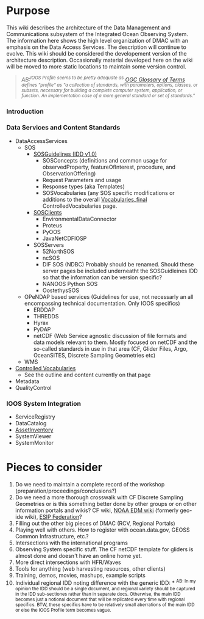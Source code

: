 

# Purpose #

This wiki describes the architecture of the Data Management and Communications subsystem of the Integrated Ocean Observing System.  The information here shows the high level organization of DMAC with an emphasis on the Data Access Services.  The description will continue to evolve.  This wiki should be considered the developement version of the architecture description.  Occasionally material developed here on the wiki will be moved to more static locations to maintain some version control.



> _AB:<sup>IOOS Profile seems to be pretty adequate as</sup> [OGC Glossary of Terms](http://www.opengeospatial.org/ogc/glossary/p) <sup>defines "profile" as "a collection of standards, with parameters, options, classes, or subsets, necessary for building a complete computer system, application, or function. An implementation case of a more general standard or set of standards."</sup>_



### Introduction ###



### Data Services and Content Standards ###

  * DataAccessServices
    * SOS
      * [SOSGuidelines (IDD v1.0)](SOSGuidelines.md)
        * SOSConcepts (definitions and common usage for observedProperty, featureOfInterest, procedure, and ObservationOffering)
        * Request Parameters and usage
        * Response types (aka Templates)
        * SOSVocabularies (any SOS specific modifications or additions to the overall [Vocabularies\_final](Vocabularies_final.md) ControlledVocabularies page.
      * [SOSClients](SOSClients.md)
        * EnvironmentalDataConnector
        * Proteus
        * PyOOS
        * JavaNetCDFIOSP
      * SOSServers
        * 52NorthSOS
        * ncSOS
        * DIF SOS (NDBC) Probably should be renamed.  Should these server pages be included underneatht the SOSGuidleines IDD so that the information can be version specific?
        * NANOOS Python SOS
        * OostethysSOS
    * OPeNDAP based services (Guidelines for use, not necessarly an all encompassing technical documentation.  Only IOOS specifics)
      * ERDDAP
      * THREDDS
      * Hyrax
      * PyDAP
      * netCDF (Web Service agnostic discussion of file formats and data models relevant to them.  Mostly focused on netCDF and the so-called standards in use in that area (CF, Glider Files, Argo, OceanSITES, Discrete Sampling Geometries etc)
    * WMS
  * [Controlled Vocabularies](Vocabularies_final.md)
    * See the outline and content currently on that page
  * Metadata
  * QualityControl

### IOOS System Integration ###

  * ServiceRegistry
  * DataCatalog
  * [AssetInventory](AutomatedAssetInventory.md)
  * SystemViewer
  * SystemMonitor


# Pieces to consider #
  1. Do we need to maintain a complete record of the workshop (preparation/proceedings/conclusions?)
  1. Do we need a more thorough crosswalk with CF Discrete Sampling Geometries or is this something better done by other groups or on other information portals and wikis?  CF wiki, [NOAA EDM wiki](https://geo-ide.noaa.gov/wiki/) (formerly geo-ide wiki), [ESIP Federation](http://wiki.esipfed.org)?
  1. Filling out the other big pieces of DMAC (RCV, Regional Portals)
  1. Playing well with others.  How to register with ocean.data.gov, GEOSS Common Infrastructure, etc.?
  1. Intersections with the international programs
  1. Observing System specific stuff.  The CF netCDF template for gliders is almost done and doesn't have an online home yet.
  1. More direct intersections with HFR/Waves
  1. Tools for anything (web harvesting resources, other clients)
  1. Training, demos, movies, mashups, example scripts
  1. Individual regional IDD noting difference with the generic IDD:
    * <sup>AB: In my opinion the IDD should be a single document, and regional variety should be captured in the IDD sub-sectiones rather than in separate docs. Otherwise, the main IDD becomes just a notional document that will be replicated every time with regional specifics.  BTW, these specifics have to be relatively small aberrations of the main IDD or else the IOOS Profile term becomes vague.</sup>